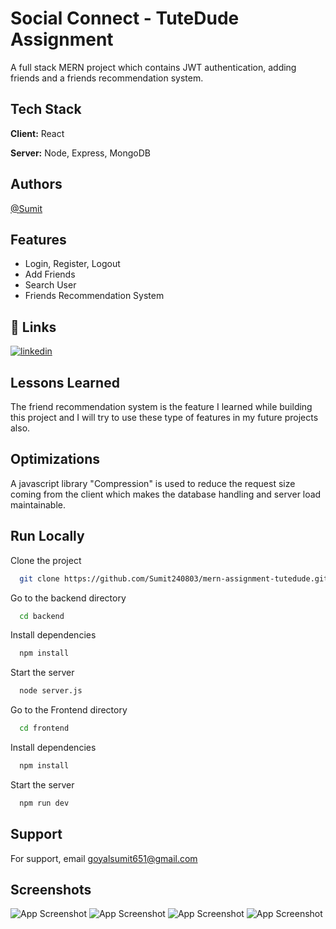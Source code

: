 
# Social Connect - TuteDude Assignment

A full stack MERN project which contains JWT authentication, adding friends and a friends recommendation system.




## Tech Stack

**Client:** React

**Server:** Node, Express, MongoDB


## Authors

 [@Sumit](https://www.github.com/Sumit240803)


## Features

- Login, Register, Logout
- Add Friends
- Search User
- Friends Recommendation System


## 🔗 Links

[![linkedin](https://img.shields.io/badge/linkedin-0A66C2?style=for-the-badge&logo=linkedin&logoColor=white)](https://www.linkedin.com/in/sumit-goyal-87207a213/)



## Lessons Learned

The friend recommendation system is the feature I learned while building this project and I will try to use these type of features in my future projects also.

## Optimizations

A javascript library "Compression" is used to reduce the request size coming from the client which makes the database handling and server load maintainable.


## Run Locally

Clone the project

```bash
  git clone https://github.com/Sumit240803/mern-assignment-tutedude.git
```

Go to the backend directory

```bash
  cd backend
```

Install dependencies

```bash
  npm install
```
Start the server

```bash
  node server.js
```
Go to the Frontend directory

```bash
  cd frontend
```

Install dependencies

```bash
  npm install
```

Start the server

```bash
  npm run dev
```


## Support

For support, email goyalsumit651@gmail.com 

## Screenshots

![App Screenshot](https://i.postimg.cc/3rq1bSLY/Screenshot-2025-01-05-135343.png)
![App Screenshot](https://i.postimg.cc/8Pr48R3W/Screenshot-2025-01-05-135355.png)
![App Screenshot](https://i.postimg.cc/Mp2Dzc2L/Screenshot-2025-01-05-135404.png)
![App Screenshot](https://i.postimg.cc/rw19s8qw/Screenshot-2025-01-05-135543.png)

